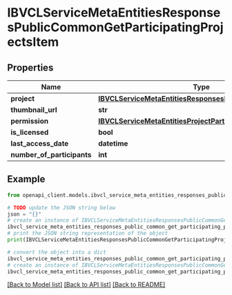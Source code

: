 # IBVCLServiceMetaEntitiesResponsesPublicCommonGetParticipatingProjectsItem


## Properties

Name | Type | Description | Notes
------------ | ------------- | ------------- | -------------
**project** | [**IBVCLServiceMetaEntitiesResponsesPublicCommonProject**](IBVCLServiceMetaEntitiesResponsesPublicCommonProject.md) |  | [optional] 
**thumbnail_url** | **str** |  | [optional] 
**permission** | [**IBVCLServiceMetaEntitiesProjectParticipantPermissionEnum**](IBVCLServiceMetaEntitiesProjectParticipantPermissionEnum.md) |  | [optional] 
**is_licensed** | **bool** |  | [optional] 
**last_access_date** | **datetime** |  | [optional] 
**number_of_participants** | **int** |  | [optional] 

## Example

```python
from openapi_client.models.ibvcl_service_meta_entities_responses_public_common_get_participating_projects_item import IBVCLServiceMetaEntitiesResponsesPublicCommonGetParticipatingProjectsItem

# TODO update the JSON string below
json = "{}"
# create an instance of IBVCLServiceMetaEntitiesResponsesPublicCommonGetParticipatingProjectsItem from a JSON string
ibvcl_service_meta_entities_responses_public_common_get_participating_projects_item_instance = IBVCLServiceMetaEntitiesResponsesPublicCommonGetParticipatingProjectsItem.from_json(json)
# print the JSON string representation of the object
print(IBVCLServiceMetaEntitiesResponsesPublicCommonGetParticipatingProjectsItem.to_json())

# convert the object into a dict
ibvcl_service_meta_entities_responses_public_common_get_participating_projects_item_dict = ibvcl_service_meta_entities_responses_public_common_get_participating_projects_item_instance.to_dict()
# create an instance of IBVCLServiceMetaEntitiesResponsesPublicCommonGetParticipatingProjectsItem from a dict
ibvcl_service_meta_entities_responses_public_common_get_participating_projects_item_from_dict = IBVCLServiceMetaEntitiesResponsesPublicCommonGetParticipatingProjectsItem.from_dict(ibvcl_service_meta_entities_responses_public_common_get_participating_projects_item_dict)
```
[[Back to Model list]](../README.md#documentation-for-models) [[Back to API list]](../README.md#documentation-for-api-endpoints) [[Back to README]](../README.md)


